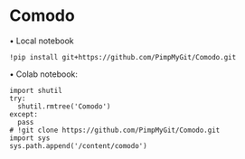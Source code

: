 # Comodo

• Local notebook
```
!pip install git+https://github.com/PimpMyGit/Comodo.git
```

• Colab notebook:
```
import shutil
try:
  shutil.rmtree('Comodo')
except:
  pass
# !git clone https://github.com/PimpMyGit/Comodo.git
import sys
sys.path.append('/content/comodo')
```
